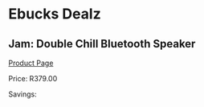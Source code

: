 
# Ebucks Dealz
## Jam: Double Chill Bluetooth Speaker
[Product Page](https://www.ebucks.com/web/shop/productSelected.do?prodId=1083502160&catId=1083262740)

Price: R379.00

Savings: 


	